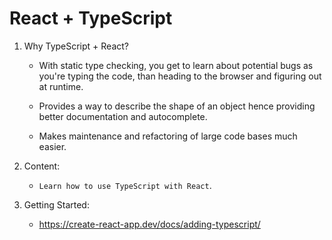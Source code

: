 # React + TypeScript

1. Why TypeScript + React?

    - With static type checking, you get to learn about potential bugs as you're typing the code, than heading to the browser and figuring out at runtime.

    - Provides a way to describe the shape of an object hence providing better documentation and autocomplete.

    - Makes maintenance and refactoring of large code bases much easier.

2. Content:

    - ```Learn how to use TypeScript with React```.

3. Getting Started:

    - https://create-react-app.dev/docs/adding-typescript/
